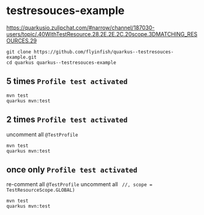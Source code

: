 # testresouces-example

https://quarkusio.zulipchat.com/#narrow/channel/187030-users/topic/.40WithTestResource.28.2E.2E.2C.20scope.3DMATCHING_RESOURCES.29

```
git clone https://github.com/flyinfish/quarkus--testresouces-example.git
cd quarkus quarkus--testresouces-example
```

## 5 times `Profile test activated`

```
mvn test
quarkus mvn:test
```

## 2 times `Profile test activated`

uncomment all `@TestProfile`
```
mvn test
quarkus mvn:test
```

## once only `Profile test activated`

re-comment all `@TestProfile`
uncomment all ` //, scope = TestResourceScope.GLOBAL)`
```
mvn test
quarkus mvn:test
```
